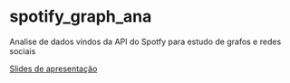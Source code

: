 # spotify_graph_ana
Analise de dados vindos da API do Spotfy para estudo de grafos e redes sociais


[Slides de apresentação](https:"https://docs.google.com/presentation/d/1c6GC9NfyEj6xm3GtmGfcGBcBQJiPiSVEVJ5z3gEaybs/edit?usp=sharing")
